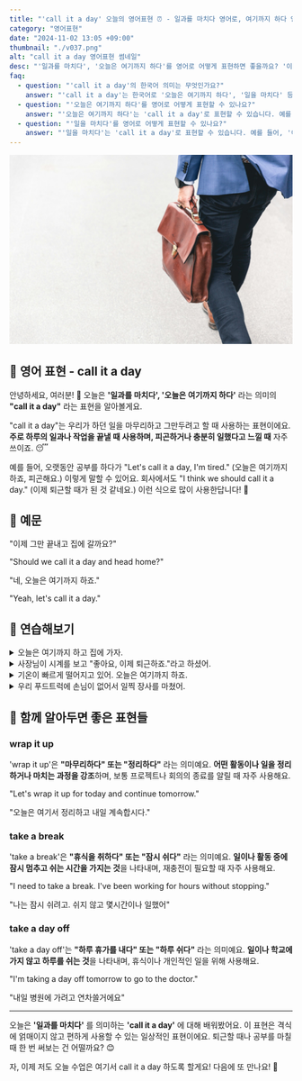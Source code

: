 ```yaml
---
title: "'call it a day' 오늘의 영어표현 ⏰ - 일과를 마치다 영어로, 여기까지 하다 영어로"
category: "영어표현"
date: "2024-11-02 13:05 +09:00"
thumbnail: "./v037.png"
alt: "call it a day 영어표현 썸네일"
desc: "'일과를 마치다', '오늘은 여기까지 하다'를 영어로 어떻게 표현하면 좋을까요? '이제 그만 끝내고 집에 갈까요?', '네, 오늘은 여기까지 하죠.' 등을 영어로 표현하는 법을 배워봅시다. 다양한 예문을 통해서 연습하고 본인의 표현으로 만들어 보세요."
faq:
  - question: "'call it a day'의 한국어 의미는 무엇인가요?"
    answer: "'call it a day'는 한국어로 '오늘은 여기까지 하다', '일을 마치다' 등의 의미로 해석될 수 있습니다."
  - question: "'오늘은 여기까지 하다'를 영어로 어떻게 표현할 수 있나요?"
    answer: "'오늘은 여기까지 하다'는 'call it a day'로 표현할 수 있습니다. 예를 들어, '오늘은 여기까지 하고 집에 가자'는 'Let's call it a day and go home'으로 말할 수 있습니다."
  - question: "'일을 마치다'를 영어로 어떻게 표현할 수 있나요?"
    answer: "'일을 마치다'는 'call it a day'로 표현할 수 있습니다. 예를 들어, '이 프로젝트를 다 끝냈으니 이제 일을 마치자'는 'We finished this project, so let's call it a day'로 말할 수 있습니다."
---
```


![갈색 가방을 들고 걷고 있는 남성](./v037-1.jpg)

## 🌟 영어 표현 - call it a day

안녕하세요, 여러분! 👋 오늘은 **'일과를 마치다', '오늘은 여기까지 하다'** 라는 의미의 **"call it a day"** 라는 표현을 알아볼게요.

"call it a day"는 우리가 하던 일을 마무리하고 그만두려고 할 때 사용하는 표현이에요. **주로 하루의 일과나 작업을 끝낼 때 사용하며, 피곤하거나 충분히 일했다고 느낄 때** 자주 쓰이죠. 😴

예를 들어, 오랫동안 공부를 하다가 "Let's call it a day, I'm tired." (오늘은 여기까지 하죠, 피곤해요.) 이렇게 말할 수 있어요. 회사에서도 "I think we should call it a day." (이제 퇴근할 때가 된 것 같네요.) 이런 식으로 많이 사용한답니다! 🏢

<script async src="https://pagead2.googlesyndication.com/pagead/js/adsbygoogle.js?client=ca-pub-1465612013356152"
     crossorigin="anonymous"></script>
<!-- engple-horizontal-ad -->

<ins class="adsbygoogle"
     style="display:block"
     data-ad-client="ca-pub-1465612013356152"
     data-ad-slot="2106896038"
     data-ad-format="auto"
     data-full-width-responsive="true"></ins>

<script>
     (adsbygoogle = window.adsbygoogle || []).push({});
</script>

## 📖 예문

"이제 그만 끝내고 집에 갈까요?"

"Should we call it a day and head home?"

"네, 오늘은 여기까지 하죠."

"Yeah, let's call it a day."

## 💬 연습해보기

<details>
<summary>오늘은 여기까지 하고 집에 가자.</summary>
<span>Let's call it a day and head home.</span>
</details>

<details>
<summary>사장님이 시계를 보고 "좋아요, 이제 퇴근하죠."라고 하셨어.</summary>
<span>The boss looked at his watch and said, "Alright team, let's call it a day."</span>
</details>

<details>
<summary>기온이 빠르게 떨어지고 있어. 오늘은 여기까지 하죠.</summary>
<span>The temperature's dropping fast. We'd better call it a day, guys.</span>
</details>

<details>
<summary>우리 푸드트럭에 손님이 없어서 일찍 장사를 마쳤어.</summary>
<span>Our food truck wasn't getting any customers, so we called it a day early.</span>
</details>

## 🤝 함께 알아두면 좋은 표현들

### wrap it up

'wrap it up'은 **"마무리하다" 또는 "정리하다"** 라는 의미예요. **어떤 활동이나 일을 정리하거나 마치는 과정을 강조**하며, 보통 프로젝트나 회의의 종료를 알릴 때 자주 사용해요.

"Let's wrap it up for today and continue tomorrow."

"오늘은 여기서 정리하고 내일 계속합시다."

### take a break

'take a break'은 **"휴식을 취하다" 또는 "잠시 쉬다"** 라는 의미예요. **일이나 활동 중에 잠시 멈추고 쉬는 시간을 가지는 것**을 나타내며, 재충전이 필요할 때 자주 사용해요.

"I need to take a break. I've been working for hours without stopping."

"나는 잠시 쉬려고. 쉬지 않고 몇시간이나 일했어"

### take a day off

'take a day off'는 **"하루 휴가를 내다" 또는 "하루 쉬다"** 라는 의미예요. **일이나 학교에 가지 않고 하루를 쉬는 것**을 나타내며, 휴식이나 개인적인 일을 위해 사용해요.

"I'm taking a day off tomorrow to go to the doctor."

"내일 병원에 가려고 연차쓸거에요"

---

오늘은 **'일과를 마치다'** 를 의미하는 **'call it a day'** 에 대해 배워봤어요. 이 표현은 격식에 얽매이지 않고 편하게 사용할 수 있는 일상적인 표현이에요. 퇴근할 때나 공부를 마칠 때 한 번 써보는 건 어떨까요? 😊

자, 이제 저도 오늘 수업은 여기서 call it a day 하도록 할게요! 다음에 또 만나요! 👋
